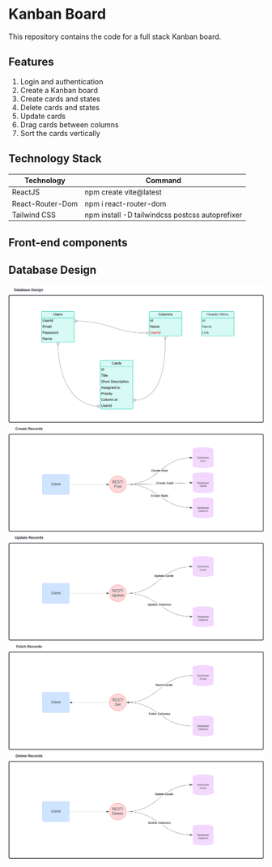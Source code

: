 # Kanban Board

This repository contains the code for a full stack Kanban board.

## Features
1. Login and authentication
2. Create a Kanban board
3. Create cards and states
4. Delete cards and states
5. Update cards
6. Drag cards between columns
7. Sort the cards vertically

## Technology Stack

| Technology | Command |
| --- | --- |
| ReactJS | npm create vite@latest |
| React-Router-Dom | npm i react-router-dom |
| Tailwind CSS | npm install -D tailwindcss postcss autoprefixer |

## Front-end components


## Database Design

![](src/assets/Database_Design.png)
![](src/assets/API_Design_Create.png)
![](src/assets/API_Design_Update.png)
![](src/assets/API_Design_Get.png)
![](src/assets/API_Design_Delete.png)


